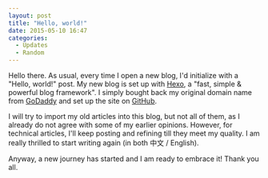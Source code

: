 ```yaml
---
layout: post
title: "Hello, world!"
date: 2015-05-10 16:47
categories:
  - Updates
  - Random
---
```


Hello there. As usual, every time I open a new blog, I'd initialize with a "Hello, world!" post.
My new blog is set up with [Hexo](http://hexo.io/), a "fast, simple & powerful blog framework".
I simply bought back my original domain name from [GoDaddy](https://www.godaddy.com/)
and set up the site on [GitHub](https://github.com/).

I will try to import my old articles into this blog, but not all of them, as I already do not agree with
some of my earlier opinions. However, for technical articles, I'll keep posting and refining till
they meet my quality. I am really thrilled to start writing again (in both 中文 / English).

Anyway, a new journey has started and I am ready to embrace it! Thank you all.
